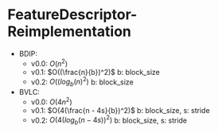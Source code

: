 # FeatureDescriptor-Reimplementation

- BDIP: 
  - v0.0: $O(n^2)$
  - v0.1: $O((\frac{n}{b})^2)$ b: block_size
  - v0.2: $O((log_b(n)^2)$ b: block_size
- BVLC: 
  - v0.0: $O(4n^2)$
  - v0.1: $O(4(\frac{n - 4s}{b})^2)$ b: block_size, s: stride
  - v0.2: $O(4(log_{b}{(n - 4s)})^2)$ b: block_size, s: stride

